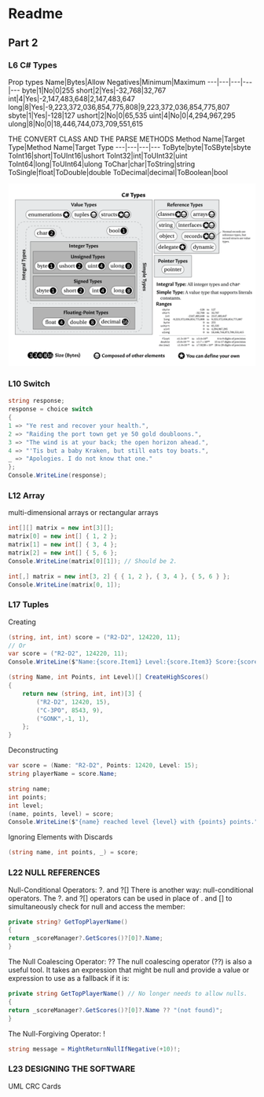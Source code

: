 # Readme 

## Part 2 

### L6 C# Types
Prop types
Name|Bytes|Allow Negatives|Minimum|Maximum
---|---|---|---|---
byte|1|No|0|255
short|2|Yes|-32,768|32,767
int|4|Yes|-2,147,483,648|2,147,483,647
long|8|Yes|-9,223,372,036,854,775,808|9,223,372,036,854,775,807
sbyte|1|Yes|-128|127
ushort|2|No|0|65,535
uint|4|No|0|4,294,967,295
ulong|8|No|0|18,446,744,073,709,551,615

THE CONVERT CLASS AND THE PARSE METHODS
Method Name|Target Type|Method Name|Target Type
---|---|---|---
ToByte|byte|ToSByte|sbyte
ToInt16|short|ToUInt16|ushort
ToInt32|int|ToUInt32|uint
ToInt64|long|ToUInt64|ulong
ToChar|char|ToString|string
ToSingle|float|ToDouble|double
ToDecimal|decimal|ToBoolean|bool

![Type Conversion](./Images/Types.png)

### L10 Switch
```c#
string response;
response = choice switch
{
1 => "Ye rest and recover your health.",
2 => "Raiding the port town get ye 50 gold doubloons.",
3 => "The wind is at your back; the open horizon ahead.",
4 => "'Tis but a baby Kraken, but still eats toy boats.",
_ => "Apologies. I do not know that one."
};
Console.WriteLine(response);
```
### L12 Array
multi-dimensional arrays or rectangular arrays
```c#
int[][] matrix = new int[3][];
matrix[0] = new int[] { 1, 2 };
matrix[1] = new int[] { 3, 4 };
matrix[2] = new int[] { 5, 6 };
Console.WriteLine(matrix[0][1]); // Should be 2.
```

```c#
int[,] matrix = new int[3, 2] { { 1, 2 }, { 3, 4 }, { 5, 6 } };
Console.WriteLine(matrix[0, 1]);
```

### L17 Tuples
Creating 
```c#
(string, int, int) score = ("R2-D2", 124220, 11);
// Or
var score = ("R2-D2", 124220, 11);
Console.WriteLine($"Name:{score.Item1} Level:{score.Item3} Score:{score.Item2}");
```

```c#
(string Name, int Points, int Level)[] CreateHighScores()
{
    return new (string, int, int)[3] {
        ("R2-D2", 12420, 15),
        ("C-3PO", 8543, 9),
        ("GONK",-1, 1),
    };
}
```
Deconstructing
```c#
var score = (Name: "R2-D2", Points: 12420, Level: 15);
string playerName = score.Name;
```

```c#
string name;
int points;
int level;
(name, points, level) = score;
Console.WriteLine($"{name} reached level {level} with {points} points.");
```
Ignoring Elements with Discards
```c#
(string name, int points, _) = score;
```

### L22 NULL REFERENCES 

Null-Conditional Operators: ?. and ?[]
There is another way: null-conditional operators. The ?. and ?[] operators can be used in
place of . and [] to simultaneously check for null and access the member:

```c#
private string? GetTopPlayerName()
{
return _scoreManager?.GetScores()?[0]?.Name;
}
```

The Null Coalescing Operator: ??
The null coalescing operator (??) is also a useful tool. It takes an expression that might be null
and provide a value or expression to use as a fallback if it is:
```c#
private string GetTopPlayerName() // No longer needs to allow nulls.
{
return _scoreManager?.GetScores()?[0]?.Name ?? "(not found)";
}
```

The Null-Forgiving Operator: !
```c#
string message = MightReturnNullIfNegative(+10)!;
```

### L23 DESIGNING THE SOFTWARE
UML
CRC Cards
